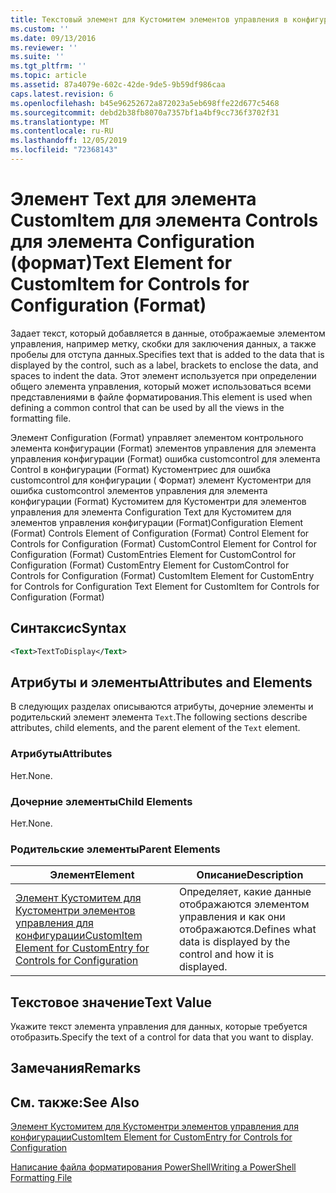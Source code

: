 ```yaml
---
title: Текстовый элемент для Кустомитем элементов управления в конфигурации (формат) | Документация Майкрософт
ms.custom: ''
ms.date: 09/13/2016
ms.reviewer: ''
ms.suite: ''
ms.tgt_pltfrm: ''
ms.topic: article
ms.assetid: 87a4079e-602c-42de-9de5-9b59df986caa
caps.latest.revision: 6
ms.openlocfilehash: b45e96252672a872023a5eb698ffe22d677c5468
ms.sourcegitcommit: debd2b38fb8070a7357bf1a4bf9cc736f3702f31
ms.translationtype: MT
ms.contentlocale: ru-RU
ms.lasthandoff: 12/05/2019
ms.locfileid: "72368143"
---
```

# <a name="text-element-for-customitem-for-controls-for-configuration-format"></a><span data-ttu-id="f459b-102">Элемент Text для элемента CustomItem для элемента Controls для элемента Configuration (формат)</span><span class="sxs-lookup"><span data-stu-id="f459b-102">Text Element for CustomItem for Controls for Configuration (Format)</span></span>

<span data-ttu-id="f459b-103">Задает текст, который добавляется в данные, отображаемые элементом управления, например метку, скобки для заключения данных, а также пробелы для отступа данных.</span><span class="sxs-lookup"><span data-stu-id="f459b-103">Specifies text that is added to the data that is displayed by the control, such as a label, brackets to enclose the data, and spaces to indent the data.</span></span> <span data-ttu-id="f459b-104">Этот элемент используется при определении общего элемента управления, который может использоваться всеми представлениями в файле форматирования.</span><span class="sxs-lookup"><span data-stu-id="f459b-104">This element is used when defining a common control that can be used by all the views in the formatting file.</span></span>

<span data-ttu-id="f459b-105">Элемент Configuration (Format) управляет элементом контрольного элемента конфигурации (Format) элементов управления для элемента управления конфигурации (Format) ошибка customcontrol для элемента Control в конфигурации (Format) Кустоментриес для ошибка customcontrol для конфигурации ( Формат) элемент Кустоментри для ошибка customcontrol элементов управления для элемента конфигурации (Format) Кустомитем для Кустоментри для элементов управления для элемента Configuration Text для Кустомитем для элементов управления конфигурации (Format)</span><span class="sxs-lookup"><span data-stu-id="f459b-105">Configuration Element (Format) Controls Element of Configuration (Format) Control Element for Controls for Configuration (Format) CustomControl Element for Control for Configuration (Format) CustomEntries Element for CustomControl for Configuration (Format) CustomEntry Element for CustomControl for Controls for Configuration (Format) CustomItem Element for CustomEntry for Controls for Configuration Text Element for CustomItem for Controls for Configuration (Format)</span></span>

## <a name="syntax"></a><span data-ttu-id="f459b-106">Синтаксис</span><span class="sxs-lookup"><span data-stu-id="f459b-106">Syntax</span></span>

```xml
<Text>TextToDisplay</Text>
```

## <a name="attributes-and-elements"></a><span data-ttu-id="f459b-107">Атрибуты и элементы</span><span class="sxs-lookup"><span data-stu-id="f459b-107">Attributes and Elements</span></span>

<span data-ttu-id="f459b-108">В следующих разделах описываются атрибуты, дочерние элементы и родительский элемент элемента `Text`.</span><span class="sxs-lookup"><span data-stu-id="f459b-108">The following sections describe attributes, child elements, and the parent element of the `Text` element.</span></span>

### <a name="attributes"></a><span data-ttu-id="f459b-109">Атрибуты</span><span class="sxs-lookup"><span data-stu-id="f459b-109">Attributes</span></span>

<span data-ttu-id="f459b-110">Нет.</span><span class="sxs-lookup"><span data-stu-id="f459b-110">None.</span></span>

### <a name="child-elements"></a><span data-ttu-id="f459b-111">Дочерние элементы</span><span class="sxs-lookup"><span data-stu-id="f459b-111">Child Elements</span></span>

<span data-ttu-id="f459b-112">Нет.</span><span class="sxs-lookup"><span data-stu-id="f459b-112">None.</span></span>

### <a name="parent-elements"></a><span data-ttu-id="f459b-113">Родительские элементы</span><span class="sxs-lookup"><span data-stu-id="f459b-113">Parent Elements</span></span>

|<span data-ttu-id="f459b-114">Элемент</span><span class="sxs-lookup"><span data-stu-id="f459b-114">Element</span></span>|<span data-ttu-id="f459b-115">Описание</span><span class="sxs-lookup"><span data-stu-id="f459b-115">Description</span></span>|
|-------------|-----------------|
|[<span data-ttu-id="f459b-116">Элемент Кустомитем для Кустоментри элементов управления для конфигурации</span><span class="sxs-lookup"><span data-stu-id="f459b-116">CustomItem Element for CustomEntry for Controls for Configuration</span></span>](./customitem-element-for-customentry-for-controls-for-configuration-format.md)|<span data-ttu-id="f459b-117">Определяет, какие данные отображаются элементом управления и как они отображаются.</span><span class="sxs-lookup"><span data-stu-id="f459b-117">Defines what data is displayed by the control and how it is displayed.</span></span>|

## <a name="text-value"></a><span data-ttu-id="f459b-118">Текстовое значение</span><span class="sxs-lookup"><span data-stu-id="f459b-118">Text Value</span></span>

<span data-ttu-id="f459b-119">Укажите текст элемента управления для данных, которые требуется отобразить.</span><span class="sxs-lookup"><span data-stu-id="f459b-119">Specify the text of a control for data that you want to display.</span></span>

## <a name="remarks"></a><span data-ttu-id="f459b-120">Замечания</span><span class="sxs-lookup"><span data-stu-id="f459b-120">Remarks</span></span>

## <a name="see-also"></a><span data-ttu-id="f459b-121">См. также:</span><span class="sxs-lookup"><span data-stu-id="f459b-121">See Also</span></span>

[<span data-ttu-id="f459b-122">Элемент Кустомитем для Кустоментри элементов управления для конфигурации</span><span class="sxs-lookup"><span data-stu-id="f459b-122">CustomItem Element for CustomEntry for Controls for Configuration</span></span>](./customitem-element-for-customentry-for-controls-for-configuration-format.md)

[<span data-ttu-id="f459b-123">Написание файла форматирования PowerShell</span><span class="sxs-lookup"><span data-stu-id="f459b-123">Writing a PowerShell Formatting File</span></span>](./writing-a-powershell-formatting-file.md)
